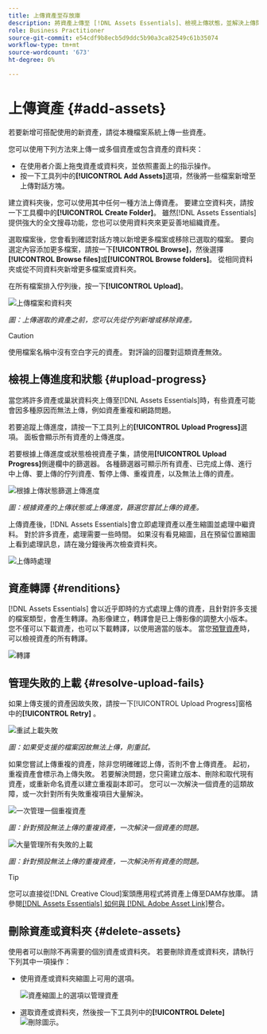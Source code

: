 ```yaml
---
title: 上傳資產至存放庫
description: 將資產上傳至 [!DNL Assets Essentials]、檢視上傳狀態，並解決上傳問題。
role: Business Practitioner
source-git-commit: e54cdf9b8ecb5d9ddc5b90a3ca82549c61b35074
workflow-type: tm+mt
source-wordcount: '673'
ht-degree: 0%

---
```



# 上傳資產 {#add-assets}

若要新增可搭配使用的新資產，請從本機檔案系統上傳一些資產。<!-- TBD: Many of the [common file formats are supported](/help/supported-file-formats.md). -->

您可以使用下列方法來上傳一或多個資產或包含資產的資料夾：

* 在使用者介面上拖曳資產或資料夾，並依照畫面上的指示操作。
* 按一下工具列中的&#x200B;**[!UICONTROL Add Assets]**&#x200B;選項，然後將一些檔案新增至上傳對話方塊。

<!-- TBD: Update this GIF
![Asset and nested folder upload demo](assets/do-not-localize/upload-assets.gif) -->

建立資料夾後，您可以使用其中任何一種方法上傳資產。 要建立空資料夾，請按一下工具欄中的&#x200B;**[!UICONTROL Create Folder]**。 雖然[!DNL Assets Essentials]提供強大的全文搜尋功能，您也可以使用資料夾來更妥善地組織資產。

選取檔案後，您會看到確認對話方塊以新增更多檔案或移除已選取的檔案。 要向選定內容添加更多檔案，請按一下&#x200B;**[!UICONTROL Browse]**，然後選擇&#x200B;**[!UICONTROL Browse files]**&#x200B;或&#x200B;**[!UICONTROL Browse folders]**。 從相同資料夾或從不同資料夾新增更多檔案或資料夾。

在所有檔案排入佇列後，按一下&#x200B;**[!UICONTROL Upload]**。

![上傳檔案和資料夾](assets/upload-browse-files-folders.png)

*圖：上傳選取的資產之前，您可以先從佇列新增或移除資產。*

>[!CAUTION]
>
>使用檔案名稱中沒有空白字元的資產。 對評論的回覆對這類資產無效。

## 檢視上傳進度和狀態 {#upload-progress}

當您將許多資產或巢狀資料夾上傳至[!DNL Assets Essentials]時，有些資產可能會因多種原因而無法上傳，例如資產重複和網路問題。

若要追蹤上傳進度，請按一下工具列上的&#x200B;**[!UICONTROL Upload Progress]**&#x200B;選項。 面板會顯示所有資產的上傳進度。

若要根據上傳進度或狀態檢視資產子集，請使用&#x200B;**[!UICONTROL Upload Progress]**&#x200B;側邊欄中的篩選器。 各種篩選器可顯示所有資產、已完成上傳、進行中上傳、要上傳的佇列資產、暫停上傳、重複資產，以及無法上傳的資產。

![根據上傳狀態篩選上傳進度](assets/filter-upload-progress.png)

*圖：根據資產的上傳狀態或上傳進度，篩選您嘗試上傳的資產。*

上傳資產後，[!DNL Assets Essentials]會立即處理資產以產生縮圖並處理中繼資料。 對於許多資產，處理需要一些時間。 如果沒有看見縮圖，且在預留位置縮圖上看到處理訊息，請在幾分鐘後再次檢查資料夾。

![上傳時處理](assets/upload-processing.png)

## 資產轉譯 {#renditions}

[!DNL Assets Essentials] 會以近乎即時的方式處理上傳的資產，且針對許多支援的檔案類型，會產生轉譯。為影像建立，轉譯會是已上傳影像的調整大小版本。 您不僅可以下載資產，也可以下載轉譯，以使用適當的版本。 當您[預覽資產](/help/navigate-view.md#preview-assets)時，可以檢視資產的所有轉譯。

![轉譯](assets/renditions-view-download.png)

## 管理失敗的上載 {#resolve-upload-fails}

如果上傳支援的資產因故失敗，請按一下[!UICONTROL Upload Progress]窗格中的&#x200B;**[!UICONTROL Retry]** 。

![重試上載失敗](assets/upload-retry.png)

*圖：如果受支援的檔案因故無法上傳，則重試。*

如果您嘗試上傳重複的資產，除非您明確確認上傳，否則不會上傳資產。 起初，重複資產會標示為上傳失敗。 若要解決問題，您只需建立版本、刪除和取代現有資產，或重新命名資產以建立重複副本即可。 您可以一次解決一個資產的這類故障，或一次針對所有失敗重複項目大量解決。

![一次管理一個重複資產](assets/uploads-manage-duplicates.png)

*圖：針對預設無法上傳的重複資產，一次解決一個資產的問題。*

![大量管理所有失敗的上載](assets/upload-progress-manage-failed-uploads.png)

*圖：針對預設無法上傳的重複資產，一次解決所有資產的問題。*

>[!TIP]
>
>您可以直接從[!DNL Creative Cloud]案頭應用程式將資產上傳至DAM存放庫。 請參閱[[!DNL Assets Essentials] 如何與 [!DNL Adobe Asset Link]](/help/integration.md)整合。

## 刪除資產或資料夾 {#delete-assets}

使用者可以刪除不再需要的個別資產或資料夾。 若要刪除資產或資料夾，請執行下列其中一項操作：

* 使用資產或資料夾縮圖上可用的選項。

   ![資產縮圖上的選項以管理資產](assets/options-on-thumbnail.png)

* 選取資產或資料夾，然後按一下工具列中的&#x200B;**[!UICONTROL Delete]** ![刪除圖示](assets/do-not-localize/delete-icon.png)。
